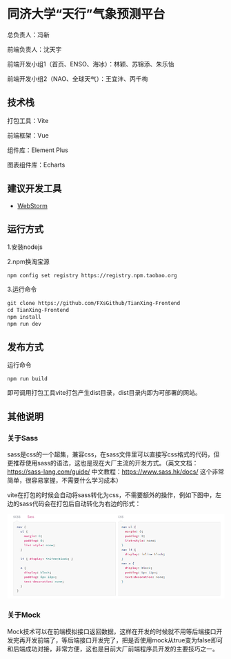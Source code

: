 # 同济大学“天行”气象预测平台

总负责人：冯新

前端负责人：沈天宇

前端开发小组1（首页、ENSO、海冰）：林颖、苏锦添、朱乐怡

前端开发小组2（NAO、全球天气）：王宜沣、丙千栒

## 技术栈

打包工具：Vite

前端框架：Vue

组件库：Element Plus

图表组件库：Echarts

## 建议开发工具

- [WebStorm](https://www.jetbrains.com/webstorm/)

## 运行方式

1.安装nodejs

2.npm换淘宝源
```shell
npm config set registry https://registry.npm.taobao.org
```

3.运行命令

```shell
git clone https://github.com/FXsGithub/TianXing-Frontend
cd TianXing-Frontend
npm install 
npm run dev
```

## 发布方式

运行命令

```shell
npm run build
```

即可调用打包工具vite打包产生dist目录，dist目录内即为可部署的网站。

## 其他说明

### 关于Sass

sass是css的一个超集，兼容css，在sass文件里可以直接写css格式的代码，但更推荐使用sass的语法，这也是现在大厂主流的开发方式。（英文文档：https://sass-lang.com/guide/ 中文教程：https://www.sass.hk/docs/ 这个非常简单，很容易掌握，不需要什么学习成本）

vite在打包的时候会自动将sass转化为css，不需要额外的操作，例如下图中，左边的sass代码会在打包后自动转化为右边的形式：

![img.png](doc/img/img.png)

### 关于Mock

Mock技术可以在前端模拟接口返回数据，这样在开发的时候就不用等后端接口开发完再开发前端了，等后端接口开发完了，把是否使用mock从true变为false即可和后端成功对接，非常方便，这也是目前大厂前端程序员开发的主要技巧之一。
